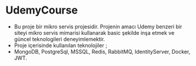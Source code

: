 # UdemyCourse

- Bu proje bir mikro servis projesidir. Projenin amacı Udemy benzeri bir siteyi mikro servis mimarisi kullanarak basic şekilde inşa etmek ve güncel teknologileri deneyimlemektir.
- Proje içerisinde kullanılan teknolojiler ;
- MongoDB, PostgreSql, MSSQL, Redis, RabbitMQ, IdentityServer, Docker, JWT.
